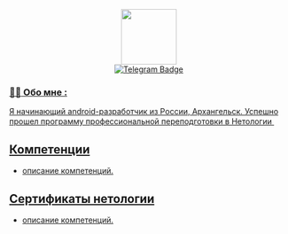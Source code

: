 <div id="header" align="center">
  <img src="https://media.giphy.com/media/v1.Y2lkPTc5MGI3NjExMjNkNzRkYTk0YmI0ZGQxNDY2MWIxMzljZWQ5NmEwZjRlNjdjNjIyMyZlcD12MV9pbnRlcm5hbF9naWZzX2dpZklkJmN0PXM/gjrYDwbjnK8x36xZIO/giphy.gif" width="100"/>
</div>

<div id="badges" align="center">
  <a href="https://t.me/alel_arh">
    <img src="https://img.shields.io/badge/Telegram-blue?logo=telegram&logoColor=white&style=for-the-badge" alt="Telegram Badge"/>
</div>

<div id="counter" align="center">
  <img src="https://komarev.com/ghpvc/?username=your-github-username&style=flat-square&color=blue" alt=""/>
</div>
  
### :man_technologist: Обо мне :
Я начинающий android-разработчик из России, Архангельск. Успешно прошел программу профессиональной переподготовки в Нетологии <img src="https://u.netology.ngcdn.ru/tilda/uploads/images/color_big.svg" width="15">
  
## Компетенции
  - описание компетенций.
  
## Сертификаты нетологии
  - описание компетенций.
  
<!--
**aleldar89/aleldar89** is a ✨ _special_ ✨ repository because its `README.md` (this file) appears on your GitHub profile.

Here are some ideas to get you started:

- 🔭 I’m currently working on ...
- 🌱 I’m currently learning ...
- 👯 I’m looking to collaborate on ...
- 🤔 I’m looking for help with ...
- 💬 Ask me about ...
- 📫 How to reach me: ...
- 😄 Pronouns: ...
- ⚡ Fun fact: ...
-->
